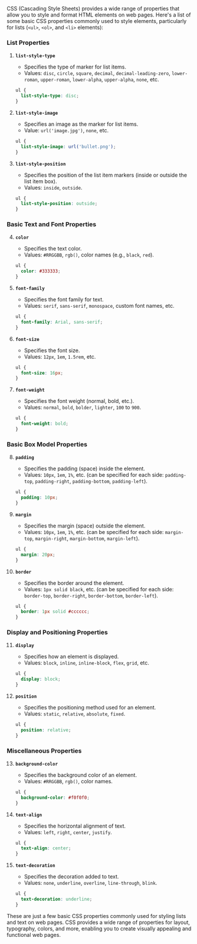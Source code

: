 CSS (Cascading Style Sheets) provides a wide range of properties that allow you to style and format HTML elements on web pages. Here's a list of some basic CSS properties commonly used to style elements, particularly for lists (`<ul>`, `<ol>`, and `<li>` elements):

### List Properties

1. **`list-style-type`**
   - Specifies the type of marker for list items.
   - Values: `disc`, `circle`, `square`, `decimal`, `decimal-leading-zero`, `lower-roman`, `upper-roman`, `lower-alpha`, `upper-alpha`, `none`, etc.
   ```css
   ul {
     list-style-type: disc;
   }
   ```

2. **`list-style-image`**
   - Specifies an image as the marker for list items.
   - Value: `url('image.jpg')`, `none`, etc.
   ```css
   ul {
     list-style-image: url('bullet.png');
   }
   ```

3. **`list-style-position`**
   - Specifies the position of the list item markers (inside or outside the list item box).
   - Values: `inside`, `outside`.
   ```css
   ul {
     list-style-position: outside;
   }
   ```

### Basic Text and Font Properties

4. **`color`**
   - Specifies the text color.
   - Values: `#RRGGBB`, `rgb()`, color names (e.g., `black`, `red`).
   ```css
   ul {
     color: #333333;
   }
   ```

5. **`font-family`**
   - Specifies the font family for text.
   - Values: `serif`, `sans-serif`, `monospace`, custom font names, etc.
   ```css
   ul {
     font-family: Arial, sans-serif;
   }
   ```

6. **`font-size`**
   - Specifies the font size.
   - Values: `12px`, `1em`, `1.5rem`, etc.
   ```css
   ul {
     font-size: 16px;
   }
   ```

7. **`font-weight`**
   - Specifies the font weight (normal, bold, etc.).
   - Values: `normal`, `bold`, `bolder`, `lighter`, `100` to `900`.
   ```css
   ul {
     font-weight: bold;
   }
   ```

### Basic Box Model Properties

8. **`padding`**
   - Specifies the padding (space) inside the element.
   - Values: `10px`, `1em`, `1%`, etc. (can be specified for each side: `padding-top`, `padding-right`, `padding-bottom`, `padding-left`).
   ```css
   ul {
     padding: 10px;
   }
   ```

9. **`margin`**
   - Specifies the margin (space) outside the element.
   - Values: `10px`, `1em`, `1%`, etc. (can be specified for each side: `margin-top`, `margin-right`, `margin-bottom`, `margin-left`).
   ```css
   ul {
     margin: 20px;
   }
   ```

10. **`border`**
    - Specifies the border around the element.
    - Values: `1px solid black`, etc. (can be specified for each side: `border-top`, `border-right`, `border-bottom`, `border-left`).
    ```css
    ul {
      border: 1px solid #cccccc;
    }
    ```

### Display and Positioning Properties

11. **`display`**
    - Specifies how an element is displayed.
    - Values: `block`, `inline`, `inline-block`, `flex`, `grid`, etc.
    ```css
    ul {
      display: block;
    }
    ```

12. **`position`**
    - Specifies the positioning method used for an element.
    - Values: `static`, `relative`, `absolute`, `fixed`.
    ```css
    ul {
      position: relative;
    }
    ```

### Miscellaneous Properties

13. **`background-color`**
    - Specifies the background color of an element.
    - Values: `#RRGGBB`, `rgb()`, color names.
    ```css
    ul {
      background-color: #f0f0f0;
    }
    ```

14. **`text-align`**
    - Specifies the horizontal alignment of text.
    - Values: `left`, `right`, `center`, `justify`.
    ```css
    ul {
      text-align: center;
    }
    ```

15. **`text-decoration`**
    - Specifies the decoration added to text.
    - Values: `none`, `underline`, `overline`, `line-through`, `blink`.
    ```css
    ul {
      text-decoration: underline;
    }
    ```

These are just a few basic CSS properties commonly used for styling lists and text on web pages. CSS provides a wide range of properties for layout, typography, colors, and more, enabling you to create visually appealing and functional web pages.